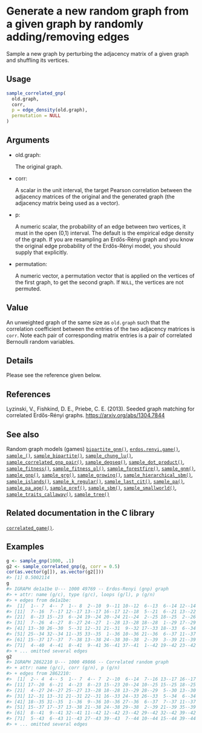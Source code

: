 # Generate a new random graph from a given graph by randomly adding/removing edges

Sample a new graph by perturbing the adjacency matrix of a given graph
and shuffling its vertices.

## Usage

``` r
sample_correlated_gnp(
  old.graph,
  corr,
  p = edge_density(old.graph),
  permutation = NULL
)
```

## Arguments

- old.graph:

  The original graph.

- corr:

  A scalar in the unit interval, the target Pearson correlation between
  the adjacency matrices of the original and the generated graph (the
  adjacency matrix being used as a vector).

- p:

  A numeric scalar, the probability of an edge between two vertices, it
  must in the open (0,1) interval. The default is the empirical edge
  density of the graph. If you are resampling an Erdős-Rényi graph and
  you know the original edge probability of the Erdős-Rényi model, you
  should supply that explicitly.

- permutation:

  A numeric vector, a permutation vector that is applied on the vertices
  of the first graph, to get the second graph. If `NULL`, the vertices
  are not permuted.

## Value

An unweighted graph of the same size as `old.graph` such that the
correlation coefficient between the entries of the two adjacency
matrices is `corr`. Note each pair of corresponding matrix entries is a
pair of correlated Bernoulli random variables.

## Details

Please see the reference given below.

## References

Lyzinski, V., Fishkind, D. E., Priebe, C. E. (2013). Seeded graph
matching for correlated Erdős-Rényi graphs.
<https://arxiv.org/abs/1304.7844>

## See also

Random graph models (games)
[`bipartite_gnm()`](https://r.igraph.org/reference/sample_bipartite_gnm.md),
[`erdos.renyi.game()`](https://r.igraph.org/reference/erdos.renyi.game.md),
[`sample_()`](https://r.igraph.org/reference/sample_.md),
[`sample_bipartite()`](https://r.igraph.org/reference/sample_bipartite.md),
[`sample_chung_lu()`](https://r.igraph.org/reference/sample_chung_lu.md),
[`sample_correlated_gnp_pair()`](https://r.igraph.org/reference/sample_correlated_gnp_pair.md),
[`sample_degseq()`](https://r.igraph.org/reference/sample_degseq.md),
[`sample_dot_product()`](https://r.igraph.org/reference/sample_dot_product.md),
[`sample_fitness()`](https://r.igraph.org/reference/sample_fitness.md),
[`sample_fitness_pl()`](https://r.igraph.org/reference/sample_fitness_pl.md),
[`sample_forestfire()`](https://r.igraph.org/reference/sample_forestfire.md),
[`sample_gnm()`](https://r.igraph.org/reference/sample_gnm.md),
[`sample_gnp()`](https://r.igraph.org/reference/sample_gnp.md),
[`sample_grg()`](https://r.igraph.org/reference/sample_grg.md),
[`sample_growing()`](https://r.igraph.org/reference/sample_growing.md),
[`sample_hierarchical_sbm()`](https://r.igraph.org/reference/sample_hierarchical_sbm.md),
[`sample_islands()`](https://r.igraph.org/reference/sample_islands.md),
[`sample_k_regular()`](https://r.igraph.org/reference/sample_k_regular.md),
[`sample_last_cit()`](https://r.igraph.org/reference/sample_last_cit.md),
[`sample_pa()`](https://r.igraph.org/reference/sample_pa.md),
[`sample_pa_age()`](https://r.igraph.org/reference/sample_pa_age.md),
[`sample_pref()`](https://r.igraph.org/reference/sample_pref.md),
[`sample_sbm()`](https://r.igraph.org/reference/sample_sbm.md),
[`sample_smallworld()`](https://r.igraph.org/reference/sample_smallworld.md),
[`sample_traits_callaway()`](https://r.igraph.org/reference/sample_traits_callaway.md),
[`sample_tree()`](https://r.igraph.org/reference/sample_tree.md)

## Related documentation in the C library

[`correlated_game()`](https://igraph.org/c/html/latest/igraph-Generators.html#igraph_correlated_game).

## Examples

``` r
g <- sample_gnp(1000, .1)
g2 <- sample_correlated_gnp(g, corr = 0.5)
cor(as.vector(g[]), as.vector(g2[]))
#> [1] 0.5002114
g
#> IGRAPH de1a1be U--- 1000 49769 -- Erdos-Renyi (gnp) graph
#> + attr: name (g/c), type (g/c), loops (g/l), p (g/n)
#> + edges from de1a1be:
#>  [1]  1-- 7  4-- 7  1-- 8  2--10  9--11 10--12  6--13  6--14 12--14  1--15
#> [11]  7--16  7--17 12--17 13--17 16--17 12--18  5--21  6--21 13--22  4--23
#> [21]  8--23 15--23  6--24 19--24 20--24 21--24  2--25 18--25  2--26  4--26
#> [31]  7--26  4--27  8--27 24--27  1--28 13--28 18--28  1--29 17--29  5--30
#> [41] 13--30 26--30  5--31 12--31 21--31  9--32 17--33 18--33  6--34 18--34
#> [51] 25--34 32--34 11--35 33--35  1--36 10--36 21--36  6--37 11--37 13--37
#> [61] 15--37 17--37  7--38 13--38 24--38 30--38  2--39  3--39 21--39 35--39
#> [71]  4--40  4--41  8--41  9--41 36--41 37--41  1--42 19--42 23--42 29--42
#> + ... omitted several edges
g2
#> IGRAPH 2862210 U--- 1000 49866 -- Correlated random graph
#> + attr: name (g/c), corr (g/n), p (g/n)
#> + edges from 2862210:
#>  [1]  2-- 4  4-- 5  1-- 7  4-- 7  2--10  6--14  7--16 13--17 16--17 13--20
#> [11] 17--20  6--21  4--23  8--23 15--23 20--24 10--25 15--25 18--25 24--26
#> [21]  4--27 24--27 25--27 13--28 18--28 13--29 28--29  5--30 13--30  5--31
#> [31] 12--31 13--31 21--31 22--31 16--33 24--33 26--33  5--34  6--34 25--34
#> [41] 18--35 31--35  1--36  9--36 10--36 27--36  6--37  7--37 11--37 13--37
#> [51] 15--37 17--37 13--38 21--38 24--38 29--38  2--39 21--39 35--39  4--40
#> [61]  8--41  9--41 32--41 11--42 12--42 23--42 29--42 32--42 39--42  3--43
#> [71]  5--43  6--43 11--43 27--43 39--43  7--44 10--44 15--44 39--44 23--45
#> + ... omitted several edges
```
